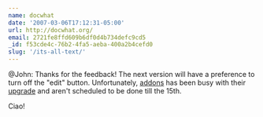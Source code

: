 ```yaml
---
name: docwhat
date: '2007-03-06T17:12:31-05:00'
url: http://docwhat.org/
email: 2721fe8ffd609b6df0d4b734defc9cd5
_id: f53cde4c-76b2-4fa5-aeba-400a2b4cefd0
slug: '/its-all-text/'
---
```


@John: Thanks for the feedback! The next version will have a preference to
turn off the "edit" button. Unfortunately,
<a href="http://addons.mozilla.org/" rel="nofollow">addons</a> has been busy
with their
<a href="http://blog.mozilla.com/webdev/2007/03/05/review-queue-completed/" rel="nofollow">upgrade</a>
and aren't scheduled to be done till the 15th.

Ciao!
